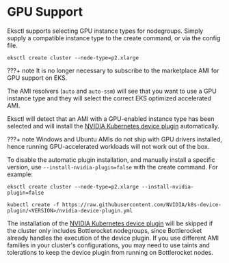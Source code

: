 # GPU Support

Eksctl supports selecting GPU instance types for nodegroups. Simply supply a
compatible instance type to the create command, or via the config file.

```
eksctl create cluster --node-type=p2.xlarge
```

???+ note
    It is no longer necessary to subscribe to the marketplace AMI for GPU support on EKS.

The AMI resolvers (`auto` and `auto-ssm`) will see that you want to use a
GPU instance type and they will select the correct EKS optimized accelerated AMI.

Eksctl will detect that an AMI with a GPU-enabled instance type has been selected and
will install the [NVIDIA Kubernetes device plugin](https://github.com/NVIDIA/k8s-device-plugin) automatically.

???+ note
    Windows and Ubuntu AMIs do not ship with GPU drivers installed, hence running GPU-accelerated workloads will not work out of the box.

To disable the automatic plugin installation, and manually install a specific version,
use `--install-nvidia-plugin=false` with the create command. For example:

```
eksctl create cluster --node-type=p2.xlarge --install-nvidia-plugin=false

kubectl create -f https://raw.githubusercontent.com/NVIDIA/k8s-device-plugin/<VERSION>/nvidia-device-plugin.yml
```

The installation of the [NVIDIA Kubernetes device plugin](https://github.com/NVIDIA/k8s-device-plugin) will be skipped if the cluster only includes Bottlerocket nodegroups, since Bottlerocket already handles the execution of the device plugin.
If you use different AMI families in your cluster's configurations, you may need to use taints and tolerations to keep the device plugin from running on Bottlerocket nodes.
